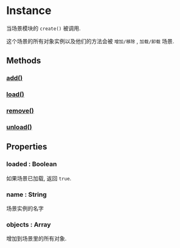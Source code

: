 # Instance

当场景模块的 `create()` 被调用.

这个场景的所有对象实例以及他们的方法会被 `增加/移除` , `加载/卸载` 场景.

## Methods

### [add()](./instance/add.md)

### [load()](./instance/load.md)

### [remove()](./instance/remove.md)

### [unload()](./instance/unload.md)

## Properties

### loaded : Boolean

如果场景已加载, 返回 `true`.

### name : String

场景实例的名字

### objects : Array

增加到场景里的所有对象.
